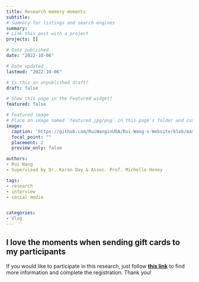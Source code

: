 ```yaml
---
title: Research memory moments
subtitle: 
# Summary for listings and search engines
summary: 
# Link this post with a project
projects: []

# Date published
date: "2022-10-06"

# Date updated
lastmod: "2022-10-06"

# Is this an unpublished draft?
draft: false

# Show this page in the Featured widget?
featured: false

# Featured image
# Place an image named `featured.jpg/png` in this page's folder and customize its options here.
image:
  caption: 'https://github.com/RuiWanginUOA/Rui-Wang-s-Website/blob/master/content/pic%20&%20video/Pics_1/featured_study%20moment.jpg'
  focal_point: ""
  placement: 2
  preview_only: false

authors:
- Rui Wang
- Supervised by Dr. Karen Day & Assoc. Prof. Michelle Honey

tags:
- research
- interview
- social media


categories:
- Vlog
---
```


## I love the moments when sending gift cards to my participants


If you would like to participate in this research, just follow [**this link**](https://auckland.au1.qualtrics.com/jfe/form/SV_bOfETKNZCCuHHjo) to find more information and complete the registration. Thank you!